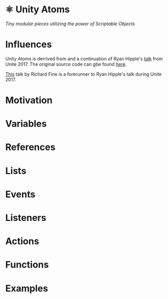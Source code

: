 # ⚛️ Unity Atoms
*Tiny modular pieces utilizing the power of Scriptable Objects*

# Influences
Unity Atoms is derrived from and a continuation of Ryan Hipple's [talk](https://www.youtube.com/watch?v=raQ3iHhE_Kk&t=2787s) from Unite 2017. The original source code can gbe found [here](https://github.com/roboryantron/Unite2017).

[This](https://www.youtube.com/watch?v=6vmRwLYWNRo&t=738s) talk by Richard Fine is a forerunner to Ryan Hipple's talk during Unite 2017.

# Motivation
# Variables
# References
# Lists
# Events
# Listeners
# Actions
# Functions
# Examples